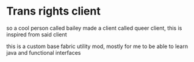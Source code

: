 # Trans rights client
so a cool person called bailey made a client called queer client, this is inspired from said client

this is a custom base fabric utility mod, mostly for me to be able to learn java and functional interfaces
